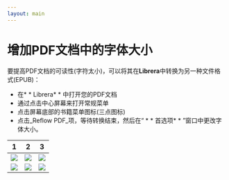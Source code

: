 ```yaml
---
layout: main
---
```


# 增加PDF文档中的字体大小

要提高PDF文档的可读性(字符太小)，可以将其在**Librera**中转换为另一种文件格式(EPUB)：
* 在* * Librera* * 中打开您的PDF文档
* 通过点击中心屏幕来打开常规菜单
* 点击屏幕底部的书籍菜单图标(三点图标)
* 点击_Reflow PDF_项，等待转换结束，然后在“ * * 首选项* * ”窗口中更改字体大小。

|1|2|3|
|-|-|-|
|![](1.png)|![](2.png)|![](3.png)|
|![](4.png)|![](5.png)|![](6.png)|


